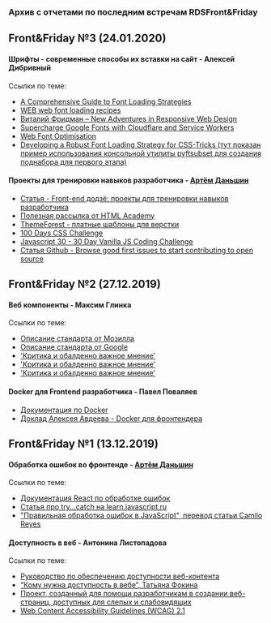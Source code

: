 ### Архив с отчетами по последним встречам RDSFront&Friday 

## Front&Friday №3 (24.01.2020)

#### Шрифты - современные способы их вставки на сайт - Алексей Дибривный
Ссылки по теме:
- [A Comprehensive Guide to Font Loading Strategies](https://www.zachleat.com/web/comprehensive-webfonts)
- [WEB web font loading recipes](https://github.com/zachleat/web-font-loading-recipes)
- [Виталий Фридман – New Adventures in Responsive Web Design](https://youtu.be/rgHLV2fe-2I?t=1264)
- [Supercharge Google Fonts with Cloudflare and Service Workers](https://medium.com/@jirafe/supercharge-google-fonts-with-cloudflare-and-service-workers-25c37462fb6a)
- [Web Font Optimisation](https://developers.google.com/web/fundamentals/performance/optimizing-content-efficiency/webfont-optimization?hl=en)
- [Developing a Robust Font Loading Strategy for CSS-Tricks (тут показан пример использования консольной утилиты pyftsubset для создания поднабора для первого этапа)](https://www.zachleat.com/web/css-tricks-web-fonts/)

#### Проекты для тренировки навыков разработчика - [Артём Даньшин](https://github.com/ArtDanshin)
- [Статья - Front-end додзё: проекты для тренировки навыков разработчика](https://habr.com/ru/company/edison/blog/479100/)
- [Полезная рассылка от HTML Academy](https://htmlacademy.ru/blog/academy/mailing)
- [ThemeForest - платные шаблоны для верстки](https://themeforest.net/category/sketch-templates)
- [100 Days CSS Challenge](https://100dayscss.com/)
- [Javascript 30 - 30 Day Vanilla JS Coding Challenge](https://javascript30.com/)
- [Статья Github - Browse good first issues to start contributing to open source](https://github.blog/2020-01-22-browse-good-first-issues-to-start-contributing-to-open-source/)

## Front&Friday №2 (27.12.2019)

#### Веб компоненты - Максим Глинка
Ссылки по теме:
- [Описание стандарта от Мозилла](https://developer.mozilla.org/ru/docs/Web/Web_Components)
- [Описание стандарта от Google](https://developers.google.com/web/fundamentals/web-components/)
- ['Критика и обалденно важное мнение'](https://tproger.ru/translations/web-components/)
- ['Критика и обалденно важное мнение'](https://habr.com/ru/post/457010/)
- ['Критика и обалденно важное мнение'](https://habr.com/ru/post/443032/)

#### Docker для Frontend разработчика - Павел Поваляев
- [Документация по Docker](https://docs.docker.com/)
- [Доклад Алексея Авдеева - Docker для фронтендера](https://habr.com/ru/post/478932/)

## Front&Friday №1 (13.12.2019)

#### Обработка ошибок во фронтенде - [Артём Даньшин](https://github.com/ArtDanshin)
Ссылки по теме:
- [Документация React по обработке ошибок](https://reactjs.org/docs/error-boundaries.html)
- [Статья про try...catch на learn.javascript.ru](https://learn.javascript.ru/exception)
- ["Правильная обработка ошибок в JavaScript", перевод статьи Camilo Reyes](https://habr.com/ru/company/mailru/blog/282149/)

#### Доступность в веб - Антонина Листопадова
Ссылки по теме:
- [Руководство по обеспечению доступности веб-контента](https://slabovid.ru/info/wcag2.0/)
- [“Кому нужна доступность в вебе“, Татьяна Фокина](https://medium.com/@fokinatatiana/кому-нужна-доступность-в-вебе-6a86dc3e532f#90a7)
- [Проект, созданный для помощи разработчикам в создании веб-страниц, доступных для слепых и слабовидящих](https://weblind.ru)
- [Web Content Accessibility Guidelines (WCAG) 2.1](https://w3.org/TR/WCAG21/)
